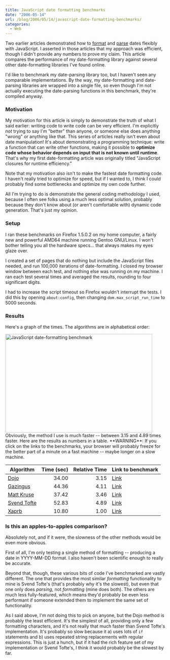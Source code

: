 ```yaml
---
title: JavaScript date formatting benchmarks
date: "2006-05-14"
url: /blog/2006/05/14/javascript-date-formatting-benchmarks/
categories:
  - Web
---
```

Two earlier articles demonstrated how to [format](/blog/2005/12/12/javascript-closures-for-runtime-efficiency/) and [parse](/blog/2005/12/20/javascript-date-parsing/) dates flexibly with JavaScript. I asserted in those articles that my approach was efficient, though I didn't provide any numbers to prove my claim. This article compares the performance of my date-formatting library against several other date-formatting libraries I've found online.

I'd like to benchmark my date-parsing library too, but I haven't seen any comparable implementations. By the way, my date-formatting and date-parsing libraries are wrapped into a single file, so even though I'm not actually executing the date-parsing functions in this benchmark, they're compiled anyway.

### Motivation

My motivation for this article is simply to demonstrate the truth of what I said earlier: writing code to write code can be very efficient. I'm explicitly *not* trying to say I'm "better" than anyone, or someone else does anything "wrong" or anything like that. This series of articles really isn't even about date manipulation! It's about demonstrating a programming technique: write a function that can write other functions, making it possible to **optimize code whose behavior depends on input that is not known until runtime**. That's why my first date-formatting article was originally titled "JavaScript closures for runtime efficiency."

Note that my motivation also isn't to make the fastest date formatting code. I haven't really tried to optimize for speed, but if I wanted to, I think I could probably find some bottlenecks and optimize my own code further.

All I'm trying to do is demonstrate the general coding methodology I used, because I often see folks using a much less optimal solution, probably because they don't know about (or aren't comfortable with) dynamic code generation. That's just my opinion.

### Setup

I ran these benchmarks on Firefox 1.5.0.2 on my home computer, a fairly new and powerful AMD64 machine running Gentoo GNU/Linux. I won't bother telling you all the hardware specs... that always makes my eyes glaze over.

I created a set of pages that do nothing but include the JavaScript files needed, and run 100,000 iterations of date-formatting. I closed my browser window between each test, and nothing else was running on my machine. I ran each test several times and averaged the results, rounding to four significant digits.

I had to increase the script timeout so Firefox wouldn't interrupt the tests. I did this by opening `about:config`, then changing `dom.max_script_run_time` to 5000 seconds.

### Results

Here's a graph of the times. The algorithms are in alphabetical order:

<img src="/media/2006/05/date-formatting-benchmark.png" alt="JavaScript date-formatting benchmark" height="311" width="463" />
Obviously, the method I use is much faster -- between 3.15 and 4.89 times faster. Here are the results as numbers in a table. **WARNING**: If you click on the links to the benchmarks, your browser will probably freeze for the better part of a minute on a fast machine -- maybe longer on a slow machine.

| Algorithm | Time (sec) | Relative Time | Link to benchmark |
|-----------|-----:|--------------:|-------------------|
| [Dojo](http://www.dojotoolkit.org/) | 34.00 | 3.15 | [Link](/media/2006/05/date-formatting-benchmarks/test-dojotoolkit.html) |
| [Gazingus](http://web.archive.org/web/20050204062056/http://gazingus.org/html/Date_Formatting_Function.html) | 44.36 | 4.11 | [Link](/media/2006/05/date-formatting-benchmarks/test-gazingus.html) |
| [Matt Kruse](http://http://www.mattkruse.com/javascript/date/source.html) | 37.42 |  3.46 | [Link](/media/2006/05/date-formatting-benchmarks/test-mattkruse.html) |
| [Svend Tofte](http://www.svendtofte.com/code/date_format/) | 52.83 |   4.89 | [Link](/media/2006/05/date-formatting-benchmarks/test-svendtofte.html) |
| [Xaprb](/blog/2005/12/20/javascript-date-parsing/) |   10.80 |  1.00 | [Link](/media/2006/05/date-formatting-benchmarks/test-xaprb.html) |

### Is this an apples-to-apples comparison?

Absolutely not, and if it were, the slowness of the other methods would be even more obvious.

First of all, I'm only testing a single method of formatting -- producing a date in YYYY-MM-DD format. I also haven't been scientific enough to really be accurate.

Beyond that, though, these various bits of code I've benchmarked are vastly different. The one that provides the most similar *formatting* functionality to mine is Svend Tofte's (that's probably why it's the slowest), but even that one only does *parsing*, not *formatting* (mine does both). The others are much less fully-featured, which means they'd probably be even less performant if someone extended them to implement the same set of functionality.

As I said above, I'm not doing this to pick on anyone, but the Dojo method is probably the least efficient. It's the simplest of all, providing only a few formatting characters, and it's not really that much faster than Svend Tofte's implementation. It's probably so slow because it a) uses lots of `if` statements and b) uses repeated string replacements with regular expressions. This is just a hunch, but if it had the rich feature set of my implementation or Svend Tofte's, I think it would probably be the slowest by far.
